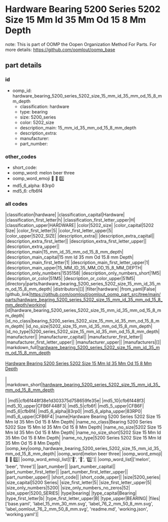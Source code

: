 # Hardware Bearing 5200 Series 5202 Size 15 Mm Id 35 Mm Od 15 8 Mm Depth  

note: This is part of OOMP the Oopen Organization Method For Parts. For more details: https://github.com/oomlout/oomp_base

##  part details





### id
* oomp_id: hardware_bearing_5200_series_5202_size_15_mm_id_35_mm_od_15_8_mm_depth
  * classification: hardware
  * type: bearing
  * size: 5200_series
  * color: 5202_size
  * description_main: 15_mm_id_35_mm_od_15_8_mm_depth
  * description_extra: 
  * manufacturer: 
  * part_number: 

### other_codes
* short_code: 
* oomp_word: melon beer three
* oomp_word_emoji :melon: :beer: :three:
* md5_6_alpha: 83rp0
* md5_6: cfb6f4

### all codes 
|classification|hardware|
|classification_capital|Hardware|
|classification_first_letter|h|
|classification_first_letter_upper|H|
|classification_upper|HARDWARE|
|color|5202_size|
|color_capital|5202 Size|
|color_first_letter|5|
|color_first_letter_upper|5|
|color_upper|5202_SIZE|
|description_extra||
|description_extra_capital||
|description_extra_first_letter||
|description_extra_first_letter_upper||
|description_extra_upper||
|description_main|15_mm_id_35_mm_od_15_8_mm_depth|
|description_main_capital|15 mm Id 35 mm Od 15.8 mm Depth|
|description_main_first_letter|1|
|description_main_first_letter_upper|1|
|description_main_upper|15_MM_ID_35_MM_OD_15_8_MM_DEPTH|
|description_only_numbers|1535158|
|description_only_numbers_short|1M5|
|description_or_color|51M5|
|description_or_color_upper|51M5|
|directory|parts/hardware_bearing_5200_series_5202_size_15_mm_id_35_mm_od_15_8_mm_depth|
|distributors|[]|
|filter|hardware|
|from_yaml|False|
|github_link|https://github.com/oomlout/oomlout_oomp_part_src/tree/main/parts/hardware_bearing_5200_series_5202_size_15_mm_id_35_mm_od_15_8_mm_depth/working|
|id|hardware_bearing_5200_series_5202_size_15_mm_id_35_mm_od_15_8_mm_depth|
|id_no_class|bearing_5200_series_5202_size_15_mm_id_35_mm_od_15_8_mm_depth|
|id_no_size|5202_size_15_mm_id_35_mm_od_15_8_mm_depth|
|id_no_type|5200_series_5202_size_15_mm_id_35_mm_od_15_8_mm_depth|
|manufacturer||
|manufacturer_capital||
|manufacturer_first_letter||
|manufacturer_first_letter_upper||
|manufacturer_upper||
|manufacturers|[]|
|markdown_full|[hardware_bearing_5200_series_5202_size_15_mm_id_35_mm_od_15_8_mm_depth](https://github.com/oomlout/oomlout_oomp_part_src/tree/main/parts/hardware_bearing_5200_series_5202_size_15_mm_id_35_mm_od_15_8_mm_depth/working)<br>[](https://github.com/oomlout/oomlout_oomp_part_src/tree/main/parts/hardware_bearing_5200_series_5202_size_15_mm_id_35_mm_od_15_8_mm_depth/working)<br>[Hardware Bearing 5200 Series 5202 Size 15 Mm Id 35 Mm Od 15 8 Mm Depth](https://github.com/oomlout/oomlout_oomp_part_src/tree/main/parts/hardware_bearing_5200_series_5202_size_15_mm_id_35_mm_od_15_8_mm_depth/working)<br><br>|
|markdown_short|[hardware_bearing_5200_series_5202_size_15_mm_id_35_mm_od_15_8_mm_depth](https://github.com/oomlout/oomlout_oomp_part_src/tree/main/parts/hardware_bearing_5200_series_5202_size_15_mm_id_35_mm_od_15_8_mm_depth/working)<br><br>|
|md5|cfb6f448f38e1d303375d758659fe35e|
|md5_10|cfb6f448f3|
|md5_10_upper|CFB6F448F3|
|md5_5|cfb6f|
|md5_5_upper|CFB6F|
|md5_6|cfb6f4|
|md5_6_alpha|83rp0|
|md5_6_alpha_upper|83RP0|
|md5_6_upper|CFB6F4|
|name|Hardware Bearing 5200 Series 5202 Size 15 Mm Id 35 Mm Od 15 8 Mm Depth|
|name_no_class|Bearing 5200 Series 5202 Size 15 Mm Id 35 Mm Od 15 8 Mm Depth|
|name_no_size|5202 Size 15 Mm Id 35 Mm Od 15 8 Mm Depth|
|name_no_size_short|5202 Size 15 Mm Id 35 Mm Od 15 8 Mm Depth|
|name_no_type|5200 Series 5202 Size 15 Mm Id 35 Mm Od 15 8 Mm Depth|
|oomp_key|oomp_hardware_bearing_5200_series_5202_size_15_mm_id_35_mm_od_15_8_mm_depth|
|oomp_word|melon beer three|
|oomp_word_emoji|:melon: :beer: :three:|
|oomp_word_emoji_list|[':melon:', ':beer:', ':three:']|
|oomp_word_list|['melon', 'beer', 'three']|
|part_number||
|part_number_capital||
|part_number_first_letter||
|part_number_first_letter_upper||
|part_number_upper||
|short_code||
|short_code_upper||
|size|5200_series|
|size_capital|5200 Series|
|size_first_letter|5|
|size_first_letter_upper|5|
|size_only_numbers|5200|
|size_only_numbers_no_zeros|52|
|size_upper|5200_SERIES|
|type|bearing|
|type_capital|Bearing|
|type_first_letter|b|
|type_first_letter_upper|B|
|type_upper|BEARING|
|files|['base.yaml', 'label_15_mm_30_mm.svg', 'label_76_2_mm_50_8_mm.svg', 'label_oomlout_76_2_mm_50_8_mm.svg', 'readme.md', 'working.json', 'working.yaml']|
